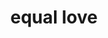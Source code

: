 ---
pid: FS195
title: equal love
location_transcription: Near Dilworth/Sister Plaza
zipcode: '19170'
outside_phl: 'Philadelphia PA '
neighborhood: Center City
age: '35'
age_range: 30-39
instagram: 
image_file_name: FS_195.jpg
proposal_transcription: Love w/ an equal sign + rainbow flashing light colors to incorporate
  LGBTQ+ people
topic: Inclusivity,LGBTQ+,Love
topic_summary: 0, 0, 0
type: Other No Form
keywords_other: love, lgbtq+
credit: 
image_labels: 
twitter: 
facebook: 
permalink: "/monuments/fs195/"
layout: item-page
---